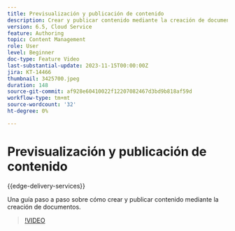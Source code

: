 ```yaml
---
title: Previsualización y publicación de contenido
description: Crear y publicar contenido mediante la creación de documentos.
version: 6.5, Cloud Service
feature: Authoring
topic: Content Management
role: User
level: Beginner
doc-type: Feature Video
last-substantial-update: 2023-11-15T00:00:00Z
jira: KT-14466
thumbnail: 3425700.jpeg
duration: 148
source-git-commit: af928e60410022f12207082467d3bd9b818af59d
workflow-type: tm+mt
source-wordcount: '32'
ht-degree: 0%

---
```



# Previsualización y publicación de contenido

{{edge-delivery-services}}

Una guía paso a paso sobre cómo crear y publicar contenido mediante la creación de documentos.

>[!VIDEO](https://video.tv.adobe.com/v/3425700/?learn=on)
